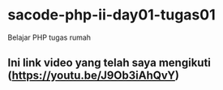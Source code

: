 
# sacode-php-ii-day01-tugas01


Belajar PHP tugas rumah


## Ini link video yang telah saya mengikuti (https://youtu.be/J9Ob3iAhQvY)